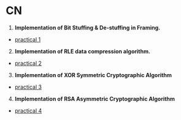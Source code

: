 # CN
1. **Implementation of Bit Stuffing & De-stuffing in Framing.**
 - [practical 1](https://github.com/ninja9210/cn/blob/main/program1.c)
2. **Implementation of RLE data compression algorithm.**
 - [practical 2](https://github.com/ninja9210/cn/blob/main/program2.c)
 3. **Implementation of XOR Symmetric Cryptographic Algorithm**
 - [practical 3](https://github.com/ninja9210/cn/blob/main/program3.java)
4. **Implementation of RSA Asymmetric Cryptographic Algorithm**
 - [practical 4](https://github.com/ninja9210/cn/blob/main/program4.c)
